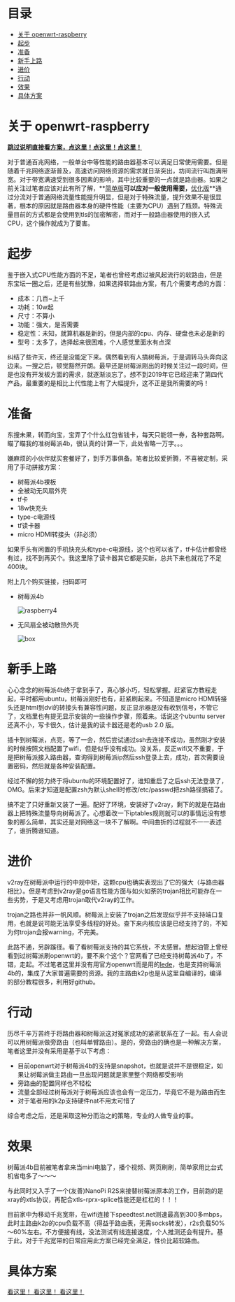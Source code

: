 # 目录

* [关于 openwrt-raspberry](#关于-openwrt-raspberry)
* [起步](#起步)
* [准备](#准备)
* [新手上路](#新手上路)
* [进价](#进价)
* [行动](#行动)
* [效果](#效果)
* [具体方案](#具体方案)

# 关于 openwrt-raspberry

**[跳过说明直接看方案，点这里！点这里！点这里！](./guide.md)**

对于普通百兆网络，一般单台中等性能的路由器基本可以满足日常使用需要。但是随着千兆网络逐渐普及，高速访问网络资源的需求就日渐突出，坊间流行叫跑满带宽。对于带宽满速受到很多因素的影响，其中比较重要的一点就是路由器。如果之前关注过笔者应该对此有所了解，**[简单版](https://github.com/felix-fly/v2ray-openwrt)**可以应对一般使用需要，**[优化版](https://github.com/felix-fly/v2ray-dnsmasq-dnscrypt)**通过分流对于普通网络流量性能提升明显，但是对于特殊流量，提升效果不是很显著，根本的原因就是路由器本身的硬件性能（主要为CPU）遇到了瓶颈。特殊流量目前的方式都是会使用到tls的加密解密，而对于一般路由器使用的嵌入式CPU，这个操作就成为了要害。

# 起步

鉴于嵌入式CPU性能方面的不足，笔者也曾经考虑过被风起流行的软路由，但是东宝坛一圈之后，还是有些犹豫，如果选择软路由方案，有几个需要考虑的方面：

* 成本：几百~上千
* 功耗：10w起
* 尺寸：不算小
* 功能：强大，是否需要
* 稳定性：未知，就算机器是新的，但是内部的cpu、内存、硬盘也未必是新的
* 型号：太多了，选择起来很困难，个人感觉里面水有点深

纠结了些许天，终还是没能定下来。偶然看到有人搞树莓派，于是调转马头奔向这边来。一搜之后，顿觉豁然开朗。最早还是树莓派刚出的时候关注过一段时间，但是也没有开发板方面的需求，就逐渐淡忘了。想不到2019年它已经迎来了第四代产品，最重要的是相比上代性能上有了大幅提升，这不正是我所需要的吗！

# 准备

东搜未果，转而向宝，宝弄了个什么红包省钱卡，每天只能领一券，各种套路啊。瞄了瞄我的准树莓派4b，很认真的计算一下，此处省略一万字。。。

嫌麻烦的小伙伴就买套餐好了，到手万事俱备。笔者比较爱折腾，不喜被定制，采用了手动拼接方案：

* 树莓派4b裸板
* 全被动无风扇外壳
* tf卡
* 18w快充头
* type-c电源线
* tf读卡器
* micro HDMI转接头（非必须）

如果手头有闲置的手机快充头和type-c电源线，这个也可以省了，tf卡估计都曾经有过，找不到再买个。我这里除了读卡器其它都是买新，总共下来也就花了不足400块。

附上几个购买链接，扫码即可

* 树莓派4b

  ![raspberry4](images/raspberry4.png)

* 无风扇全被动散热外壳

  ![box](images/box.png)

# 新手上路

心心念念的树莓派4b终于拿到手了，真心够小巧，轻松掌握。赶紧官方教程走起，平时都用ubuntu，树莓派刚好也有，赶紧刷起来。不知道是micro HDMI转接头还是html到dvi的转接头有兼容性问题，反正显示器是没有收到信号，不管它了，文档里也有提无显示安装的一些操作步骤，照着来。话说这个ubuntu server还真不小，写卡很久，估计是我的读卡器还是老的usb 2.0
版。

插卡到树莓派，点亮，等了一会，然后尝试通过ssh去连接不成功，虽然刚才安装的时候按照文档配置了wifi，但是似乎没有成功。没关系，反正wifi又不重要，于是把树莓派接入路由器，查询得到树莓派ip然后ssh登录上去，成功，首次需要设置密码，然后就是各种安装配置。

经过不懈的努力终于将ubuntu的环境配置好了，谁知重启了之后ssh无法登录了，OMG。后来才知道是配置zsh为默认shell时修改/etc/passwd把zsh路径搞错了。

搞不定了只好重新又装了一遍。配好了环境，安装好了v2ray，剩下的就是在路由器上把特殊流量导向树莓派了。心想着改一下iptables规则就可以的事情远没有想象的那么简单，其实还是对网络这一块不了解啊。中间曲折的过程就不一一表述了，谁折腾谁知道。

# 进价

v2ray在树莓派中运行的中规中矩，这颗cpu也确实表现出了它的强大（与路由器相比）。但是考虑到v2ray是go语言性能方面与如火如荼的trojan相比可能存在一些劣势，于是又考虑用trojan取代v2ray的工作。

trojan之路也并非一帆风顺。树莓派上安装了trojan之后发现似乎并不支持端口复用，也就是说可能无法享受多线程的好处。查下来内核应该是已经支持了的，不知为何trojan会报warning，不完美。

此路不通，另辟蹊径。看了看树莓派支持的其它系统，不太感冒。想起油管上曾经看到过树莓派刷openwrt的，要不来个这个？官网看了已经支持树莓派4b了，不错，走起。不过笔者这里并没有用官方openwrt而是用的[lede](https://github.com/coolsnowwolf/lede)，也是支持树莓派4b的，集成了大家普遍需要的资源。我的主路由k2p也是从这里自编译的，编译的部分教程很多，利用好github。

# 行动

历尽千辛万苦终于将路由器和树莓派这对冤家成功的紧密联系在了一起。有人会说可以用树莓派做旁路由（也叫单臂路由）。是的，旁路由的确也是一种解决方案，笔者这里并没有采用是基于以下考虑：

* 目前openwrt对于树莓派4b的支持是snapshot，也就是说并不是很稳定，如果让树莓派做主路由一旦出现问题就是家里整个网络都受影响
* 旁路由的配置同样也不轻松
* 流量全部经过树莓派对于树莓派应该也会有一定压力，毕竟它不是为路由而生
* 对于笔者用的k2p支持硬件nat不用太可惜了

综合考虑之后，还是采取这种分而治之的策略，专业的人做专业的事。

# 效果

树莓派4b目前被笔者拿来当mini电脑了，播个视频、网页刷刷，简单家用比台式机省电多了～～～

与此同时又入手了一个(友善)NanoPi R2S来接替树莓派原本的工作，目前跑的是xray的xtls协议，再配合xtls-rprx-splice性能还是杠杠的！！！

目前家中为移动千兆宽带，在wifi连接下speedtest.net测速最高到300多mbps，此时主路由k2p的cpu负载不高（得益于路由表，无需socks转发），r2s负载50%～60%左右。不方便接有线，没法测试有线连接速度，个人推测还会有提升。基于此，对于千兆宽带的日常应用此方案已经完全满足，性价比超软路由。

# 具体方案

[看这里！ 看这里！ 看这里！](./guide.md)
